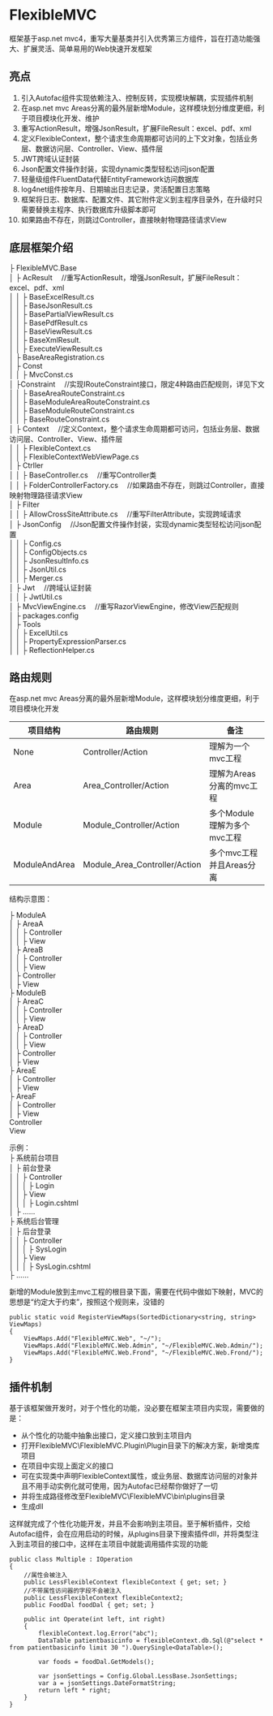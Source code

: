 # FlexibleMVC
框架基于asp.net mvc4，重写大量基类并引入优秀第三方组件，旨在打造功能强大、扩展灵活、简单易用的Web快速开发框架

## 亮点
1. 引入Autofac组件实现依赖注入、控制反转，实现模块解耦，实现插件机制
2. 在asp.net mvc Areas分离的最外层新增Module，这样模块划分维度更细，利于项目模块化开发、维护
3. 重写ActionResult，增强JsonResult，扩展FileResult：excel、pdf、xml
4. 定义FlexibleContext，整个请求生命周期都可访问的上下文对象，包括业务层、数据访问层、Controller、View、插件层
5. JWT跨域认证封装
6. Json配置文件操作封装，实现dynamic类型轻松访问json配置
7. 轻量级组件FluentData代替EntityFramework访问数据库
8. log4net组件按年月、日期输出日志记录，灵活配置日志策略
9. 框架将日志、数据库、配置文件、其它附件定义到主程序目录外，在升级时只需要替换主程序、执行数据库升级脚本即可
10. 如果路由不存在，则跳过Controller，直接映射物理路径请求View


## 底层框架介绍
<html>
├ FlexibleMVC.Base <br/>
│  ├ AcResult &emsp;//重写ActionResult，增强JsonResult，扩展FileResult：excel、pdf、xml<br/>
│  │  ├ BaseExcelResult.cs <br/>
│  │  ├ BaseJsonResult.cs <br/>
│  │  ├ BasePartialViewResult.cs <br/>
│  │  ├ BasePdfResult.cs <br/>
│  │  ├ BaseViewResult.cs <br/>
│  │  ├ BaseXmlResult. <br/>
│  │  ├ ExecuteViewResult.cs <br/>
│  ├ BaseAreaRegistration.cs <br/>
│  ├ Const <br/>
│  │  ├ MvcConst.cs <br/>
│  ├Constraint &emsp;//实现IRouteConstraint接口，限定4种路由匹配规则，详见下文<br/>
│  │  ├ BaseAreaRouteConstraint.cs <br/>
│  │  ├ BaseModuleAreaRouteConstraint.cs <br/>
│  │  ├ BaseModuleRouteConstraint.cs <br/>
│  │  ├ BaseRouteConstraint.cs <br/>
│  ├ Context &emsp;//定义Context，整个请求生命周期都可访问，包括业务层、数据访问层、Controller、View、插件层<br/>
│  │  ├ FlexibleContext.cs <br/>
│  │  ├ FlexibleContextWebViewPage.cs <br/>
│  ├ Ctrller <br/>
│  │  ├ BaseController.cs &emsp;//重写Controller类<br/>
│  │  ├ FolderControllerFactory.cs &emsp;//如果路由不存在，则跳过Controller，直接映射物理路径请求View<br/>
│  ├ Filter <br/>
│  │  ├ AllowCrossSiteAttribute.cs &emsp;//重写FilterAttribute，实现跨域请求<br/>
│  ├ JsonConfig &emsp;//Json配置文件操作封装，实现dynamic类型轻松访问json配置 <br/>
│  │  ├ Config.cs <br/>
│  │  ├ ConfigObjects.cs <br/>
│  │  ├ JsonResultInfo.cs <br/>
│  │  ├ JsonUtil.cs <br/>
│  │  ├ Merger.cs <br/>
│  ├ Jwt &emsp;//跨域认证封装<br/>
│  │  ├ JwtUtil.cs <br/>
│  ├ MvcViewEngine.cs &emsp;//重写RazorViewEngine，修改View匹配规则<br/>
│  ├ packages.config <br/>
│  ├ Tools <br/>
│  │  ├ ExcelUtil.cs <br/>
│  │  ├ PropertyExpressionParser.cs <br/>
│  │  ├ ReflectionHelper.cs <br/>
</html>

## 路由规则

在asp.net mvc Areas分离的最外层新增Module，这样模块划分维度更细，利于项目模块化开发

项目结构 | 路由规则 | 备注
---|---|---
None | Controller/Action | 理解为一个mvc工程
Area | Area_Controller/Action | 理解为Areas分离的mvc工程
Module | Module_Controller/Action | 多个Module理解为多个mvc工程
ModuleAndArea | Module_Area_Controller/Action | 多个mvc工程并且Areas分离

结构示意图：

├ ModuleA <br/>
│  ├ AreaA<br/>
│  │  ├ Controller <br/>
│  │  ├ View <br/>
│  ├ AreaB<br/>
│  │  ├ Controller <br/>
│  │  ├ View <br/>
│  ├ Controller<br/>
│  ├ View<br/>
├ ModuleB <br/>
│  ├ AreaC<br/>
│  │  ├ Controller <br/>
│  │  ├ View <br/>
│  ├ AreaD<br/>
│  │  ├ Controller <br/>
│  │  ├ View <br/>
│  ├ Controller<br/>
│  ├ View<br/>
├ AreaE<br/>
│  ├ Controller <br/>
│  ├ View <br/>
├ AreaF<br/>
│  ├ Controller <br/>
│  ├ View <br/>
Controller<br/>
View<br/>

示例：<br/>
├ 系统前台项目<br/>
│  ├ 前台登录<br/>
│  │  ├ Controller <br/>
│  │  │  ├ Login        
│  │  ├ View <br/>
│  │  │  ├ Login.cshtml       
│  ├ ……<br/>
├ 系统后台管理<br/>
│  ├ 后台登录<br/>
│  │  ├ Controller <br/>
│  │  │  ├ SysLogin        
│  │  ├ View <br/>
│  │  │  ├ SysLogin.cshtml<br/>
├ ……<br/>

新增的Module放到主mvc工程的根目录下面，需要在代码中做如下映射，MVC的思想是“约定大于约束”，按照这个规则来，没错的
```
public static void RegisterViewMaps(SortedDictionary<string, string> ViewMaps)
{
    ViewMaps.Add("FlexibleMVC.Web", "~/");
    ViewMaps.Add("FlexibleMVC.Web.Admin", "~/FlexibleMVC.Web.Admin/");
    ViewMaps.Add("FlexibleMVC.Web.Frond", "~/FlexibleMVC.Web.Frond/");
}

```
## 插件机制
基于该框架做开发时，对于个性化的功能，没必要在框架主项目内实现，需要做的是：
- 从个性化的功能中抽象出接口，定义接口放到主项目内
- 打开FlexibleMVC\FlexibleMVC.Plugin\Plugin目录下的解决方案，新增类库项目
- 在项目中实现上面定义的接口
- 可在实现类中声明FlexibleContext属性，或业务层、数据库访问层的对象并且不用手动实例化就可使用，因为Autofac已经帮你做好了一切
- 并将生成路径修改至FlexibleMVC\FlexibleMVC\bin\plugins目录
- 生成dll

这样就完成了个性化功能开发，并且不会影响到主项目。至于解析插件，交给Autofac组件，会在应用启动的时候，从plugins目录下搜索插件dll，并将类型注入到主项目的接口中，这样在主项目中就能调用插件实现的功能


```
public class Multiple : IOperation
{			
	//属性会被注入
	public LessFlexibleContext flexibleContext { get; set; }
	//不带属性访问器的字段不会被注入
	public LessFlexibleContext flexibleContext2;
	public FoodDal foodDal { get; set; }
	
	public int Operate(int left, int right)
	{
		flexibleContext.log.Error("abc");
		DataTable patientbasicinfo = flexibleContext.db.Sql(@"select * from patientbasicinfo limit 30 ").QuerySingle<DataTable>();
		
		var foods = foodDal.GetModels();
		
        var jsonSettings = Config.Global.LessBase.JsonSettings;
        var a = jsonSettings.DateFormatString;
		return left * right;
	}
}
```
